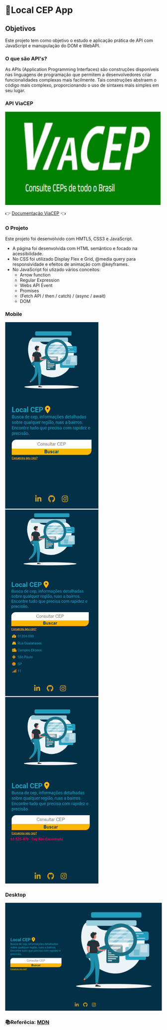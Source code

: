 # 📍Local CEP App

## Objetivos

Este projeto tem como objetivo o estudo e aplicação prática de API com JavaScript e manupulação do DOM e WebAPI.

### O que são API's?

As APIs (Application Programming Interfaces) são construções disponíveis nas linguagens de programação que permitem a desenvolvedores criar funcionalidades complexas mais facilmente. Tais construções abstraem o código mais complexo, proporcionando o uso de sintaxes mais simples em seu lugar.

### API ViaCEP

<img src="./assets/img/img-readme/via-cep.png" height="300" width="500">

👉 [Documentação ViaCEP](https://viacep.com.br/) 👈

### O Projeto

Este projeto foi desenvolvido com HMTL5, CSS3 e JavaScript.

- A página foi desenvolvida com HTML semântico e focado na acessibilidade.
- No CSS foi utilizado Display Flex e Grid, @media query para responsividade e efeitos de animação com @keyframes.
- No JavaScript foi utizado vários conceitos:
  - Arrow function
  - Regular Expression
  - Webs API Event
  - Promises
  - (Fetch API / then / catch) / (async / await)
  - DOM

### Mobile

<img src="./assets/img/img-readme/mobile.png" height="600" width="300">
<img src="./assets/img/img-readme/mobile-sucess.png" height="600" width="300">
<img src="./assets/img/img-readme/mobile-erro.png" height="600" width="300">

### Desktop

<img src="./assets/img/img-readme/desktop.png" width="800">

### 📚Referêcia: [MDN](https://developer.mozilla.org/en-US/)
